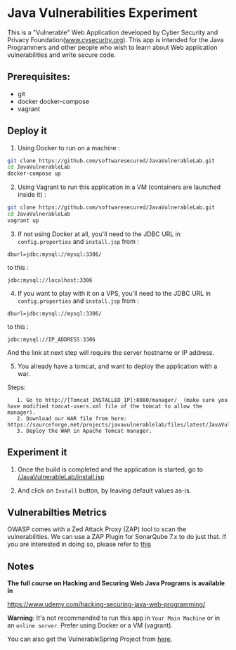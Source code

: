 # Java Vulnerabilities Experiment

This is a "Vulnerable" Web Application developed by Cyber Security and Privacy Foundation(www.cysecurity.org). This app is intended for the Java Programmers and other people who wish to learn about Web application vulnerabilities and write secure code.

## Prerequisites:

- git
- docker docker-compose
- vagrant

## Deploy it

1. Using Docker to run on a machine :

```sh
git clone https://github.com/softwaresecured/JavaVulnerableLab.git
cd JavaVulnerableLab
docker-compose up
```

2. Using Vagrant to run this application in a VM (containers are launched inside it) :

```sh
git clone https://github.com/softwaresecured/JavaVulnerableLab.git
cd JavaVulnerableLab
vagrant up
```

3. If not using Docker at all, you'll need to the JDBC URL in `config.properties` and `install.jsp` from :

```
dburl=jdbc:mysql://mysql:3306/
```

to this :

```
jdbc:mysql://localhost:3306 
```

4. If you want to play with it on a VPS, you'll need to the JDBC URL in `config.properties` and `install.jsp` from :
                                      
```
dburl=jdbc:mysql://mysql:3306/
```

to this :

```
jdbc:mysql://IP_ADDRESS:3306 
```
And the link at next step will require the server hostname or IP address.

5. You already have a tomcat, and want to deploy the application with a war. 
  
  Steps:
  
       1. Go to http://[Tomcat_INSTALLED_IP]:8080/manager/  (make sure you have modified tomcat-users.xml file of the tomcat to allow the manager).
       2. Download our WAR file from here: https://sourceforge.net/projects/javavulnerablelab/files/latest/JavaVulnerableLab.war/download
       3. Deploy the WAR in Apache Tomcat manager.

## Experiment it

1. Once the build is completed and the application is started, go to [/JavaVulnerableLab/install.jsp](http://localhost:8080/JavaVulnerableLab/install.jsp)

2. And click on `Install` button, by leaving default values as-is.

## Vulnerabilties Metrics

OWASP comes with a Zed Attack Proxy (ZAP) tool to scan the vulnerabilities. We can use a ZAP Plugin for SonarQube 7.x to do just that. If you are interested in doing so, please refer to [this](./sonarqube/sonarqube.md) 

## Notes

**The full course on Hacking and Securing Web Java Programs is available in** 

https://www.udemy.com/hacking-securing-java-web-programming/

**Warning**: It's not recommanded to run this app in `Your Main Machine` or in an `online server`.  Prefer using Docker or a VM (vagrant).

You can also get the VulnerableSpring Project from [here](https://github.com/CSPF-Founder/VulnerableSpring).

